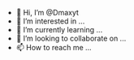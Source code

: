 - 👋 Hi, I’m @Dmaxyt
- 👀 I’m interested in ...
- 🌱 I’m currently learning ...
- 💞️ I’m looking to collaborate on ...
- 📫 How to reach me ...

<!---
Dmaxyt/Dmaxyt is a ✨ special ✨ repository because its `README.md` (this file) appears on your GitHub profile.
You can click the Preview link to take a look at your changes.
--->
